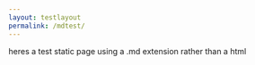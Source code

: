 ```yaml
---
layout: testlayout
permalink: /mdtest/
---
```


heres a test static page using a .md extension rather than a html
